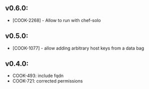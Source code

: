## v0.6.0:

* [COOK-2268] - Allow to run with chef-solo

## v0.5.0:

* [COOK-1077] - allow adding arbitrary host keys from a data bag

## v0.4.0:

* COOK-493: include fqdn
* COOK-721: corrected permissions
